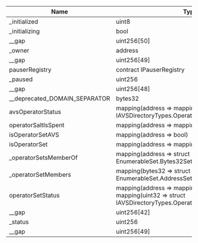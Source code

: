 | Name                          | Type                                                                                                               | Slot | Offset | Bytes | Contract                                         |
|-------------------------------|--------------------------------------------------------------------------------------------------------------------|------|--------|-------|--------------------------------------------------|
| _initialized                  | uint8                                                                                                              | 0    | 0      | 1     | src/contracts/core/AVSDirectory.sol:AVSDirectory |
| _initializing                 | bool                                                                                                               | 0    | 1      | 1     | src/contracts/core/AVSDirectory.sol:AVSDirectory |
| __gap                         | uint256[50]                                                                                                        | 1    | 0      | 1600  | src/contracts/core/AVSDirectory.sol:AVSDirectory |
| _owner                        | address                                                                                                            | 51   | 0      | 20    | src/contracts/core/AVSDirectory.sol:AVSDirectory |
| __gap                         | uint256[49]                                                                                                        | 52   | 0      | 1568  | src/contracts/core/AVSDirectory.sol:AVSDirectory |
| pauserRegistry                | contract IPauserRegistry                                                                                           | 101  | 0      | 20    | src/contracts/core/AVSDirectory.sol:AVSDirectory |
| _paused                       | uint256                                                                                                            | 102  | 0      | 32    | src/contracts/core/AVSDirectory.sol:AVSDirectory |
| __gap                         | uint256[48]                                                                                                        | 103  | 0      | 1536  | src/contracts/core/AVSDirectory.sol:AVSDirectory |
| __deprecated_DOMAIN_SEPARATOR | bytes32                                                                                                            | 151  | 0      | 32    | src/contracts/core/AVSDirectory.sol:AVSDirectory |
| avsOperatorStatus             | mapping(address => mapping(address => enum IAVSDirectoryTypes.OperatorAVSRegistrationStatus))                      | 152  | 0      | 32    | src/contracts/core/AVSDirectory.sol:AVSDirectory |
| operatorSaltIsSpent           | mapping(address => mapping(bytes32 => bool))                                                                       | 153  | 0      | 32    | src/contracts/core/AVSDirectory.sol:AVSDirectory |
| isOperatorSetAVS              | mapping(address => bool)                                                                                           | 154  | 0      | 32    | src/contracts/core/AVSDirectory.sol:AVSDirectory |
| isOperatorSet                 | mapping(address => mapping(uint32 => bool))                                                                        | 155  | 0      | 32    | src/contracts/core/AVSDirectory.sol:AVSDirectory |
| _operatorSetsMemberOf         | mapping(address => struct EnumerableSet.Bytes32Set)                                                                | 156  | 0      | 32    | src/contracts/core/AVSDirectory.sol:AVSDirectory |
| _operatorSetMembers           | mapping(bytes32 => struct EnumerableSet.AddressSet)                                                                | 157  | 0      | 32    | src/contracts/core/AVSDirectory.sol:AVSDirectory |
| operatorSetStatus             | mapping(address => mapping(address => mapping(uint32 => struct IAVSDirectoryTypes.OperatorSetRegistrationStatus))) | 158  | 0      | 32    | src/contracts/core/AVSDirectory.sol:AVSDirectory |
| __gap                         | uint256[42]                                                                                                        | 159  | 0      | 1344  | src/contracts/core/AVSDirectory.sol:AVSDirectory |
| _status                       | uint256                                                                                                            | 201  | 0      | 32    | src/contracts/core/AVSDirectory.sol:AVSDirectory |
| __gap                         | uint256[49]                                                                                                        | 202  | 0      | 1568  | src/contracts/core/AVSDirectory.sol:AVSDirectory |
